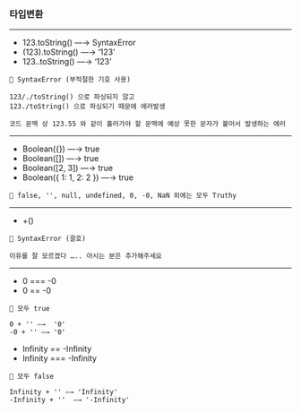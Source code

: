 ### 타입변환

---

- 123.toString() —→ SyntaxError
- (123).toString() —→ ‘123’
- 123..toString() —→ ‘123’

```
🔸 SyntaxError (부적절한 기호 사용)

123/./toString() 으로 파싱되지 않고
123./toString() 으로 파싱되기 때문에 에러발생

코드 문맥 상 123.55 와 같이 흘러가야 할 문맥에 예상 못한 문자가 붙어서 발생하는 에러

```

---

- Boolean({}) —→ true
- Boolean([]) —→ true
- Boolean([2, 3]) —→ true
- Boolean({ 1: 1, 2: 2 }) —→ true

```
🔸 false, '', null, undefined, 0, -0, NaN 외에는 모두 Truthy

```

---

- +()

```
🔸 SyntaxError (괄호)

이유를 잘 모르겠다 ….. 아시는 분은 추가해주세요

```

---

- 0 === -0
- 0 == -0

```
🔸 모두 true

0 + '' —→  '0'
-0 + '' —→ '0'

```

- Infinity == -Infinity
- Infinity === -Infinity

```
🔸 모두 false

Infinity + '' —→ 'Infinity'
-Infinity + ''  —→ '-Infinity'

```
